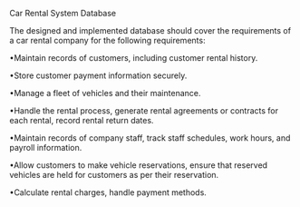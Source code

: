 Car Rental System Database

The designed and implemented database should cover the requirements of a car rental company for the following requirements:

•Maintain records of customers, including customer rental history.

•Store customer payment information securely.

•Manage a fleet of vehicles and their maintenance.

•Handle the rental process, generate rental agreements or contracts for each rental, record rental return dates.

•Maintain records of company staff, track staff schedules, work hours, and payroll information.

•Allow customers to make vehicle reservations, ensure that reserved vehicles are held for customers as per their reservation.

•Calculate rental charges, handle payment methods.
